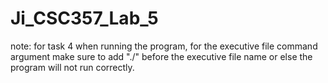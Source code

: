 # Ji_CSC357_Lab_5

note: for task 4 when running the program, for the executive file command argument make sure to add "./" before the executive file name or else the program will not run correctly.

